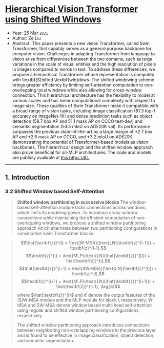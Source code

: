 # [Hierarchical Vision Transformer using Shifted Windows](https://arxiv.org/abs/2103.14030)

* Year: 25 Mar `2021`
* Author: Ze Liu
* Abstract: This paper presents a new vision Transformer, called Swin Transformer, that capably serves as a general-purpose backbone for computer vision. Challenges in adapting Transformer from language to vision arise from differences between the two domains, such as large variations in the scale of visual entities and the high resolution of pixels in images compared to words in text. To address these differences, we propose a hierarchical Transformer whose representation is computed with \textbf{S}hifted \textbf{win}dows. The shifted windowing scheme brings greater efficiency by limiting self-attention computation to non-overlapping local windows while also allowing for cross-window connection. This hierarchical architecture has the flexibility to model at various scales and has linear computational complexity with respect to image size. These qualities of Swin Transformer make it compatible with a broad range of vision tasks, including image classification (87.3 top-1 accuracy on ImageNet-1K) and dense prediction tasks such as object detection (58.7 box AP and 51.1 mask AP on COCO test-dev) and semantic segmentation (53.5 mIoU on ADE20K val). Its performance surpasses the previous state-of-the-art by a large margin of +2.7 box AP and +2.6 mask AP on COCO, and +3.2 mIoU on ADE20K, demonstrating the potential of Transformer-based models as vision backbones. The hierarchical design and the shifted window approach also prove beneficial for all-MLP architectures. The code and models are publicly available at [this https URL](https://github.com/microsoft/Swin-Transformer).

----------------------------------------------------------------------------------------------------

## 1. Introduction

### 3.2 Shifted Window based Self-Attention

> **Shifted window partitioning in successive blocks** The window-based self-attention module lacks connections across windows, which limits its modeling power. To introduce cross-window connections while maintaining the efficient computation of non-overlapping windows, we propose a shifted window partitioning approach which alternates between two partitioning configurations in consecutive Swin Transformer blocks.

> $$\hat{\textbf{z}}^{l} = \text{W-MSA}(\text{LN}(\textbf{z}^{l-1})) + \textbf{z}^{l-1},$$
> $$\textbf{z}^{l} = \text{MLP}(\text{LN}(\hat{\textbf{z}}^{l})) + \hat{\textbf{z}}^{l},$$
> $$\hat{\textbf{z}}^{l+1} = \text{SW-MSA}(\text{LN}(\textbf{z}^{l})) + \textbf{z}^{l},$$
> $$\textbf{z}^{l+1} = \text{MLP}(\text{LN}(\hat{\textbf{z}}^{l+1})) + \hat{\textbf{z}}^{l+1}, \tag{3}$$
where $\hat{\textbf{z}}^{l}$ and $\textbf{z}^{l}$ denote the output features of the (S)W-MSA module and the MLP module for block $l$, respectively; W-MSA and SW-MSA denote window based multi-head self-attention using regular and shifted window partitioning configurations, respectively.

> The shifted window partitioning approach introduces connections between neighboring non-overlapping windows in the previous layer and is found to be effective in image classification, object detection, and semantic segmentation.
